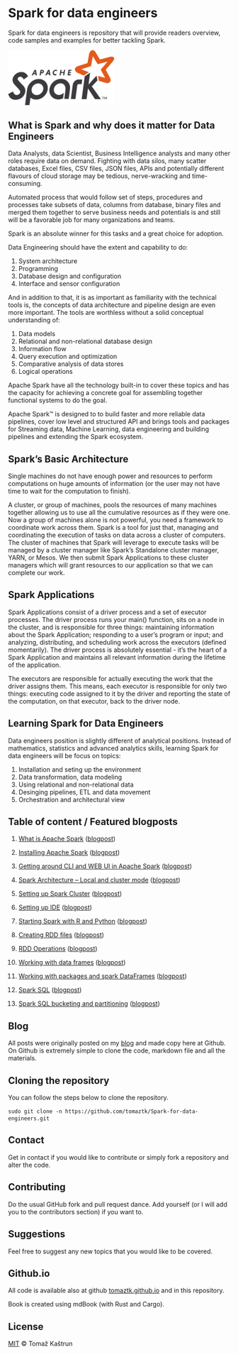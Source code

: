 # Spark for data engineers

Spark for data engineers is repository that will provide readers overview, code samples and examples for better tackling Spark.

<img src="images/Spark_logo.png"  width="240" />


## What is Spark and why does it matter for Data Engineers

Data Analysts, data Scientist, Business Intelligence analysts and many other roles require data on demand.
Fighting with data silos, many scatter databases, Excel files, CSV files, JSON files, APIs and  potentially different flavours of cloud storage may be tedious, nerve-wracking
and time-consuming.

Automated process that would follow set of steps, procedures and processes take subsets of data, columns from database, binary files and merged them together to 
serve business needs and potentials is and still will be a favorable job for many organizations and teams.

Spark is an absolute winner for this tasks and a great choice for adoption.

Data Engineering should have the extent and capability to do:

1. System architecture
1. Programming
1. Database design and configuration
1. Interface and sensor configuration


And in addition to that, it is as important as familiarity with the technical tools is, the concepts of data architecture and pipeline design are even more important. The tools are worthless without a solid conceptual understanding of:

1. Data models
1. Relational and non-relational database design
1. Information flow
1. Query execution and optimization
1. Comparative analysis of data stores
1. Logical operations

Apache Spark have all the technology built-in to cover these topics and has the capacity for achieving a concrete goal for assembling together functional systems to do the goal.


Apache Spark™ is designed to to build faster and more reliable data pipelines, cover low level and structured API and brings tools and packages for Streaming data, Machine Learning, data engineering and building pipelines and extending the Spark ecosystem.

## Spark’s Basic Architecture

Single machines do not have enough power and resources to perform computations on huge amounts of information (or the user may not have time to wait for the computation to finish). 

A cluster, or group of machines, pools the resources of many machines together allowing us to use all the cumulative  resources as if they were one. Now a group of machines alone is not powerful, you need a framework to coordinate  work across them. Spark is a tool for just that, managing and coordinating the execution of tasks on data across a  cluster of computers.
The cluster of machines that Spark will leverage to execute tasks will be managed by a cluster manager like Spark’s  Standalone cluster manager, YARN, or Mesos. We then submit Spark Applications to these cluster managers which will  grant resources to our application so that we can complete our work.

## Spark Applications

Spark Applications consist of a driver process and a set of executor processes. The driver process runs your main() function, sits on a node in the cluster, and is responsible for three things: maintaining information about the Spark  Application; responding to a user’s program or input; and analyzing, distributing, and scheduling work across the  executors (defined momentarily). The driver process is absolutely essential - it’s the heart of a Spark Application and  maintains all relevant information during the lifetime of the application.

The executors are responsible for actually executing the work that the driver assigns them. This means, each executor is responsible for only two things: executing code assigned to it by the driver and reporting the state of the computation, on that executor, back to the driver node.


## Learning Spark for Data Engineers

Data engineers position is slightly different of analytical positions. Instead of mathematics, statistics and advanced analytics skills, learning Spark for data engineers will be focus on topics:

1. Installation and seting up the environment
1. Data transformation, data modeling 
1. Using relational and non-relational data
1. Desinging pipelines, ETL and data movement
1. Orchestration and architectural view


## Table of content / Featured blogposts 


1. [What is Apache Spark](https://github.com/tomaztk/Spark-for-data-engineers/blob/main/SparkEngineers/01_what-is-apache-spark.md) ([blogpost](https://tomaztsql.wordpress.com/2021/12/01/advent-of-2021-day-1-what-is-apache-spark/))
1. [Installing Apache Spark](https://github.com/tomaztk/Spark-for-data-engineers/blob/main/SparkEngineers/02_installing-apache-spark.md) ([blogpost](https://tomaztsql.wordpress.com/2021/12/02/advent-of-2021-day-2-installing-apache-spark/))
1. [Getting around CLI and WEB UI in Apache Spark](https://github.com/tomaztk/Spark-for-data-engineers/blob/main/SparkEngineers/03_getting-to-know-CLI-and-WEB-UI.md) ([blogpost](https://tomaztsql.wordpress.com/2021/12/03/advent-of-2021-day-3-getting-around-cli-and-web-ui-in-apache-spark/))
1. [Spark Architecture – Local and cluster mode](https://github.com/tomaztk/Spark-for-data-engineers/blob/main/SparkEngineers/04_Spark-Architecture-Local-and-cluster-mode.md) ([blogpost](https://tomaztsql.wordpress.com/2021/12/04/advent-of-2021-day-4-spark-architecture-local-and-cluster-mode/))
1. [Setting up Spark Cluster](https://github.com/tomaztk/Spark-for-data-engineers/blob/main/SparkEngineers/05_setting-up-Spark-cluster.md) ([blogpost](https://tomaztsql.wordpress.com/2021/12/05/advent-of-2021-day-5-setting-up-spark-cluster/))
1. [Setting up IDE](https://github.com/tomaztk/Spark-for-data-engineers/blob/main/SparkEngineers/06_Setting-up-IDE.md) ([blogpost](https://tomaztsql.wordpress.com/2021/12/06/advent-of-2021-day-6-setting-up-ide/))
1. [Starting Spark with R and Python](https://github.com/tomaztk/Spark-for-data-engineers/blob/main/SparkEngineers/07_Spark-with-R-and-Python.md) ([blogpost](https://tomaztsql.wordpress.com/2021/12/07/advent-of-2021-day-7-starting-spark-with-r-and-python/))
1. [Creating RDD files](https://github.com/tomaztk/Spark-for-data-engineers/blob/main/SparkEngineers/08_Creating-RDD-files.md) ([blogpost](https://tomaztsql.wordpress.com/2021/12/08/advent-of-2021-day-8-creating-rdd-files/))
1. [RDD Operations](https://github.com/tomaztk/Spark-for-data-engineers/blob/main/SparkEngineers/09_RDD-Operations.md) ([blogpost](https://tomaztsql.wordpress.com/2021/12/09/advent-of-2021-day-9-rdd-operations/))
1. [Working with data frames](https://github.com/tomaztk/Spark-for-data-engineers/blob/main/SparkEngineers/10_Working-with-data-frames.md) ([blogpost](https://tomaztsql.wordpress.com/2021/12/10/advent-of-2021-day-10-working-with-data-frames/))
1. [Working with packages and spark DataFrames](https://github.com/tomaztk/Spark-for-data-engineers/blob/main/SparkEngineers/11_Working-with-packages-and-spark-dataframes.md) ([blogpost](https://tomaztsql.wordpress.com/2021/12/11/advent-of-2021-day-11-working-with-packages-and-spark-dataframes/))
1. [Spark SQL](https://github.com/tomaztk/Spark-for-data-engineers/blob/main/SparkEngineers/12_Spark-SQL.md) ([blogpost](https://tomaztsql.wordpress.com/2021/12/12/advent-of-2021-day-12-spark-sql/))

1. [Spark SQL bucketing and partitioning](https://github.com/tomaztk/Spark-for-data-engineers/blob/main/SparkEngineers/13_Spark-SQL-Bucketing-and-partitioning.md) ([blogpost]())

<!-- 1. [tt]() ([blogpost]()) -->


 ## Blog

 All posts were originally posted on my [blog](https://tomaztsql.wordpress.com) and made copy here at Github. On Github is extremely simple to clone the code, markdown file and all the materials.

 ## Cloning the repository
 You can follow the steps below to clone the repository.

 ```
sudo git clone -n https://github.com/tomaztk/Spark-for-data-engineers.git
 ```

 ## Contact
 Get in contact if you would like to contribute or simply fork a repository and alter the code.

 ## Contributing
 Do the usual GitHub fork and pull request dance. Add yourself (or I will add you to the contributors section) if you want to. 


 ## Suggestions
 Feel free to suggest any new topics that you would like to be covered.

 ## Github.io
All code is available also at github  [tomaztk.github.io](https://tomaztk.github.io) and in this repository.

Book is created using mdBook (with Rust and Cargo).

 ## License
 [MIT](https://choosealicense.com/licenses/mit/) © Tomaž Kaštrun
